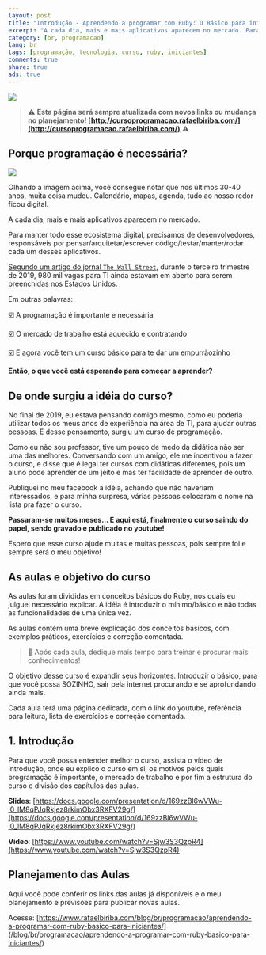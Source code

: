 ```yaml
---
layout: post
title: "Introdução - Aprendendo a programar com Ruby: O Básico para iniciantes"
excerpt: "A cada dia, mais e mais aplicativos aparecem no mercado. Para manter todo esse ecosistema digital, precisamos de desenvolvedores, responsáveis por pensar/arquitetar escrever código/testar/manter/rodar cada um desses aplicativos. Nunca é tarde para começar a programar!"
category: [br, programacao]
lang: br
tags: [programação, tecnologia, curso, ruby, iniciantes]
comments: true
share: true
ads: true
---
```


![](/blog/images/2020/curso-basico-ruby-banner.jpg)

> :warning: **Esta página será sempre atualizada com novos links ou mudança no planejamento! [http://cursoprogramacao.rafaelbiriba.com/](http://cursoprogramacao.rafaelbiriba.com/)** :warning:

## Porque programação é necessária?

![](/blog/images/2020/desk-1983-2016.gif)

Olhando a imagem acima, você consegue notar que nos últimos 30-40 anos, muita coisa mudou.
Calendário, mapas, agenda, tudo ao nosso redor ficou digital.

A cada dia, mais e mais aplicativos aparecem no mercado.

Para manter todo esse ecosistema digital, precisamos de desenvolvedores, responsáveis por pensar/arquitetar/escrever código/testar/manter/rodar cada um desses aplicativos.

[Segundo um artigo do jornal `The Wall Street`](https://www.wsj.com/articles/americas-got-talent-just-not-enough-in-it-11571168626), durante o terceiro trimestre de 2019, 980 mil vagas para TI ainda estavam em aberto para serem preenchidas nos Estados Unidos.

Em outras palavras:

:ballot_box_with_check: A programação é importante e necessária

:ballot_box_with_check: O mercado de trabalho está aquecido e contratando

:ballot_box_with_check: E agora você tem um curso básico para te dar um empurrãozinho

**Então, o que você está esperando para começar a aprender?**

## De onde surgiu a idéia do curso?

No final de 2019, eu estava pensando comigo mesmo, como eu poderia utilizar todos os meus anos de experiência na área de TI, para ajudar outras pessoas. E desse pensamento, surgiu um curso de programação.

Como eu não sou professor, tive um pouco de medo da didática não ser uma das melhores. Conversando com um amigo, ele me incentivou a fazer o curso, e disse que é legal ter cursos com didáticas diferentes, pois um aluno pode aprender de um jeito e mas ter facilidade de aprender de outro.

Publiquei no meu facebook a idéia, achando que não haveriam interessados, e para minha surpresa, várias pessoas colocaram o nome na lista pra fazer o curso.

**Passaram-se muitos meses... E aqui está, finalmente o curso saindo do papel, sendo gravado e publicado no youtube!**

Espero que esse curso ajude muitas e muitas pessoas, pois sempre foi e sempre será o meu objetivo!

## As aulas e objetivo do curso

As aulas foram divididas em conceitos básicos do Ruby, nos quais eu julguei necessário explicar. A idéia é introduzir o mínimo/básico e não todas as funcionalidades de uma única vez.

As aulas contém uma breve explicação dos conceitos básicos, com exemplos práticos, exercícios e correção comentada.

> :speech_balloon: Após cada aula, dedique mais tempo para treinar e procurar mais conhecimentos!

O objetivo desse curso é expandir seus horizontes. Introduzir o básico, para que você possa SOZINHO, sair pela internet procurando e se aprofundando ainda mais.

Cada aula terá uma página dedicada, com o link do youtube, referência para leitura, lista de exercícios e correção comentada.


## 1. Introdução

Para que você possa entender melhor o curso, assista o vídeo de introdução, onde eu explico o curso em si, os motivos pelos quais programação é importante, o mercado de trabalho e por fim a estrutura do curso e divisão dos capítulos das aulas.

**Slides**: [https://docs.google.com/presentation/d/169zzBl6wVWu-i0_lM8qPJqRkjez8rkimObx3RXFV29g/](https://docs.google.com/presentation/d/169zzBl6wVWu-i0_lM8qPJqRkjez8rkimObx3RXFV29g/)

**Vídeo**: [https://www.youtube.com/watch?v=Sjw3S3QzpR4](https://www.youtube.com/watch?v=Sjw3S3QzpR4)

## Planejamento das Aulas

Aqui você pode conferir os links das aulas já disponíveis e o meu planejamento e previsões para publicar novas aulas.

Acesse: [https://www.rafaelbiriba.com/blog/br/programacao/aprendendo-a-programar-com-ruby-basico-para-iniciantes/](/blog/br/programacao/aprendendo-a-programar-com-ruby-basico-para-iniciantes/)

